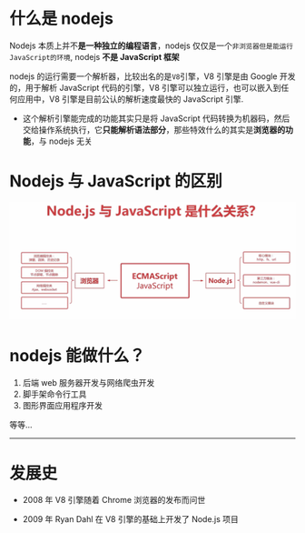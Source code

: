 # 什么是 nodejs
Nodejs 本质上并不**是一种独立的编程语言**，nodejs 仅仅是一个`非浏览器但是能运行JavaScript的环境`, nodejs **不是 JavaScript 框架**

nodejs 的运行需要一个解析器，比较出名的是`V8`引擎，V8 引擎是由 Google 开发的，用于解析 JavaScript 代码的引擎，V8 引擎可以独立运行，也可以嵌入到任何应用中，V8 引擎是目前公认的解析速度最快的 JavaScript 引擎.
- 这个解析引擎能完成的功能其实只是将 JavaScript 代码转换为机器码，然后交给操作系统执行，它**只能解析语法部分**，那些特效什么的其实是**浏览器的功能**，与 nodejs 无关

# Nodejs 与 JavaScript 的区别
![](01-intro_images/nodejs和JavaScript之间的关系.png)

# nodejs 能做什么？
1. 后端 web 服务器开发与网络爬虫开发
2. 脚手架命令行工具
3. 图形界面应用程序开发

等等...

---
# 发展史
- 2008 年 V8 引擎随着 Chrome 浏览器的发布而问世

- 2009 年 Ryan Dahl 在 V8 引擎的基础上开发了 Node.js 项目
